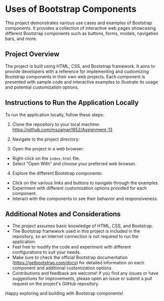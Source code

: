 # Uses of Bootstrap Components

This project demonstrates various use cases and examples of Bootstrap components. It provides a collection of interactive web pages showcasing different Bootstrap components such as buttons, forms, modals, navigation bars, and more.

## Project Overview

The project is built using HTML, CSS, and Bootstrap framework. It aims to provide developers with a reference for implementing and customizing Bootstrap components in their own web projects. Each component is presented with sample code and interactive examples to illustrate its usage and potential customization options.

## Instructions to Run the Application Locally

To run the application locally, follow these steps:

1. Clone the repository to your local machine:
https://github.com/mszaman1952/Assignment-13

2. Navigate to the project directory:

3. Open the project in a web browser:
- Right-click on the `index.html` file.
- Select "Open With" and choose your preferred web browser.

4. Explore the different Bootstrap components:
- Click on the various links and buttons to navigate through the examples.
- Experiment with different customization options provided for each component.
- Interact with the components to see their behavior and responsiveness.

## Additional Notes and Considerations

- The project assumes basic knowledge of HTML, CSS, and Bootstrap.
- The Bootstrap framework used in this project is included in the repository, so an internet connection is not required to run the application.
- Feel free to modify the code and experiment with different configurations to suit your needs.
- Make sure to check the official Bootstrap documentation (https://getbootstrap.com/docs) for detailed information on each component and additional customization options.
- Contributions and feedback are welcome! If you find any issues or have suggestions for improvements, please open an issue or submit a pull request on the project's GitHub repository.

Happy exploring and building with Bootstrap components!

